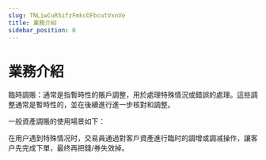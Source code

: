 ```yaml
---
slug: TNLiwCuR5ifzFmkcOFbcutVxnVe
title: 業務介紹
sidebar_position: 0
---
```



# 業務介紹


臨時調賬：通常是指暫時性的賬戶調整，用於處理特殊情況或錯誤的處理。這些調整通常是暫時性的，並在後續進行進一步核對和調整。


一般資產調賬的使用場景如下：


在用户遇到特殊情况时，交易員通過對客戶資產進行臨时的調增或調减操作，讓客户先完成下單，最终再把錢/券失效掉。

